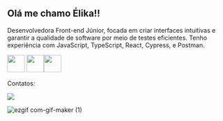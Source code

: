 ## Olá me chamo Élika!! 
Desenvolvedora Front-end Júnior, focada em criar interfaces intuitivas e garantir a qualidade de software por meio de testes eficientes.
Tenho experiência com JavaScript, TypeScript, React, Cypress, e Postman.  

<img src="https://cdn.jsdelivr.net/gh/devicons/devicon/icons/javascript/javascript-plain.svg" width="40" height="40" /> <img src="https://cdn.jsdelivr.net/gh/devicons/devicon/icons/html5/html5-plain-wordmark.svg" width="40" height="40" /><img src="https://cdn.jsdelivr.net/gh/devicons/devicon/icons/css3/css3-original-wordmark.svg" width="40" height="40"/>

Contatos:<div><a href="https://www.linkedin.com/in/élika-castro-9a2b10189/" target="_blank"><img src="https://img.shields.io/badge/-LinkedIn-%230077B5?style=for-the-badge&logo=linkedin&logoColor=white" target="_blank"></a>   </div>




![ezgif com-gif-maker (1)](https://user-images.githubusercontent.com/112868623/210616668-058a876f-b423-4dd4-87a0-f56437cd86af.gif)
